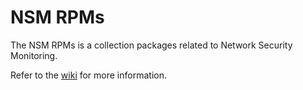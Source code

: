 NSM RPMs
========

The NSM RPMs is a collection packages related to Network Security
Monitoring.

Refer to the
[wiki](https://github.com/jasonish/nsm-rpms/wiki) for more
information.
